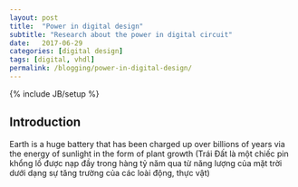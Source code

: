 ```yaml
---
layout: post
title:  "Power in digital design"
subtitle: "Research about the power in digital circuit"
date:   2017-06-29
categories: [digital design]
tags: [digital, vhdl]
permalink: /blogging/power-in-digital-design/
---
```

{% include JB/setup %}

## Introduction
 Earth is a huge battery that has been charged up over billions of years via the energy of sunlight in the form of plant growth (Trái Đất là một chiếc pin khổng lồ được nạp đầy trong hàng tỷ năm qua từ năng lượng của mặt trời dưới dạng sự tăng trường của các loài động, thực vật)


